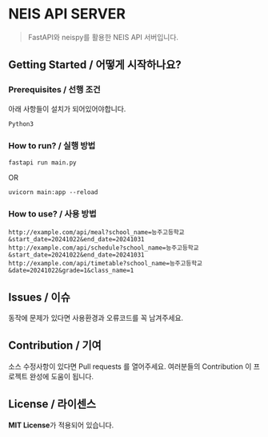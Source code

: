 # NEIS API SERVER
> FastAPI와 neispy를 활용한 NEIS API 서버입니다.

## Getting Started / 어떻게 시작하나요?

### Prerequisites / 선행 조건

아래 사항들이 설치가 되어있어야합니다.

```
Python3
```

### How to run? / 실행 방법

```
fastapi run main.py
```
OR
```
uvicorn main:app --reload
```

### How to use? / 사용 방법

```
http://example.com/api/meal?school_name=능주고등학교&start_date=20241022&end_date=20241031
http://example.com/api/schedule?school_name=능주고등학교&start_date=20241022&end_date=20241031
http://example.com/api/timetable?school_name=능주고등학교&date=20241022&grade=1&class_name=1
```

## Issues / 이슈

동작에 문제가 있다면 사용환경과 오류코드를 꼭 남겨주세요.

## Contribution / 기여

소스 수정사항이 있다면 Pull requests 를 열어주세요.
여러분들의 Contribution 이 프로젝트 완성에 도움이 됩니다.

## License / 라이센스

**MIT License**가 적용되어 있습니다.
